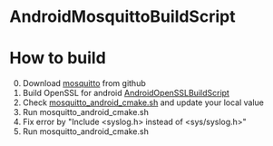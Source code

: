 # AndroidMosquittoBuildScript


# How to build
0. Download [mosquitto](https://github.com/eclipse/mosquitto) from github
1. Build OpenSSL for android [AndroidOpenSSLBuildScript](https://gitlab.gz.cvte.cn/v_sw_rd/AndroidOpenSSLBuildScript)
2. Check [mosquitto_android_cmake.sh](mosquitto_android_cmake.sh) and update your local value
3. Run mosquitto_android_cmake.sh
4. Fix error by "Include <syslog.h> instead of <sys/syslog.h>"
5. Run mosquitto_android_cmake.sh